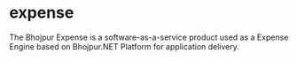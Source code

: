 # expense
The Bhojpur Expense is a software-as-a-service product used as a Expense Engine based on Bhojpur.NET Platform for application delivery.
